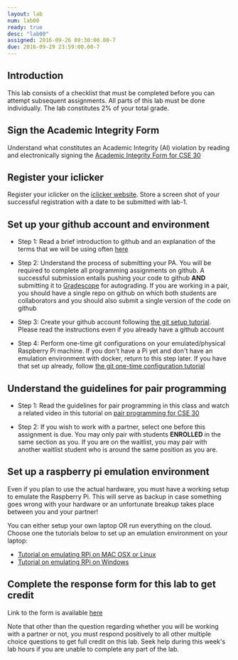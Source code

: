 ```yaml
---
layout: lab
num: lab00
ready: true
desc: "lab00"
assigned: 2016-09-26 09:30:00.00-7
due: 2016-09-29 23:59:00.00-7
---
```


## Introduction

This lab consists of a checklist that must be completed before you can attempt subsequent assignments. All parts of this lab must be done individually. The lab constitutes 2% of your total grade.

## Sign the Academic Integrity Form 

Understand what constitutes an Academic Integrity (AI) violation by reading and electronically signing the [Academic Integrity Form for CSE 30](https://docs.google.com/forms/d/e/1FAIpQLSexDFQsfQF4rWichJcwT-PNzkLSR1Y7BqcVJMvUNn0etaecQQ/viewform)

## Register your iclicker

Register your iclicker on the [iclicker website](https://www1.iclicker.com/register-clicker/). Store a screen shot of your successful registration with a date to be submitted with lab-1.

## Set up your github account and environment

* Step 1: Read a brief introduction to github and an explanation of the terms that we will be using often [here](/topics/github_introduction/) 

* Step 2: Understand the process of submitting your PA. You will be required to complete all programming assignments on github. A successful submission entails pushing your code to github **AND** submitting it to [Gradescope](https://www.gradescope.com/) for autograding. If you are working in a pair, you should have a single repo on github on which both students are collaborators and you should also submit a single version of the code on github

* Step 3: Create your github account following [the git setup tutorial](/topics/github_setup/). Please read the instructions even if you already have a github account

* Step 4: Perform one-time git configurations on your emulated/physical Raspberry Pi machine. If you don't have a Pi yet and don't have an emulation environment with docker, return to this step later. If you have that set up already, follow [the git one-time configuration tutorial](/topics/git_one_time_config/)

## Understand the guidelines for pair programming

* Step 1: Read the guidelines for pair programming in this class and watch a related video in this tutorial on [pair programming for CSE 30](/topics/pair_programming/)

* Step 2: If you wish to work with a partner, select one before this assignment is due. You may only pair with students **ENROLLED** in the same section as you. If you are on the waitlist, you may pair with another waitlist student who is around the same position as you are.

## Set up a raspberry pi emulation environment

Even if you plan to use the actual hardware, you must have a working setup to emulate the Raspberry Pi. This will serve as backup in case something goes wrong with your hardware or an unfortunate breakup takes place between you and your partner!

You can either setup your own laptop OR run everything on the cloud.
Choose one the tutorials below to set up an emulation environment on your laptop:

* [Tutorial on emulating RPi on MAC OSX or Linux](/topics/rpi-emulate-mac-linux/)
* [Tutorial on emulating RPi on Windows](/topics/rpi-emulate-windows/)

## Complete the response form for this lab to get credit

Link to the form is available [here](https://docs.google.com/forms/d/e/1FAIpQLSc5O3_oe-KQ9ETJI0RKAhqy-6-_Jo6Jia38vmMf4RKHaytp-Q/viewform)

Note that other than the question regarding whether you will be working with a partner or not, you must respond positively to all other multiple choice questions to get full credit on this lab. Seek help during this week's lab hours if you are unable to complete any part of the lab.